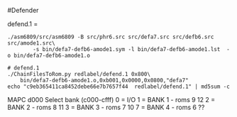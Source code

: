 #Defender

defend.1 = 

	./asm6809/src/asm6809 -B src/phr6.src src/defa7.src src/defb6.src src/amode1.src\
	 		-s bin/defa7-defb6-amode1.sym -l bin/defa7-defb6-amode1.lst  -o bin/defa7-defb6-amode1.o

	# defend.1
	./ChainFilesToRom.py redlabel/defend.1 0x800\
		bin/defa7-defb6-amode1.o,0xb001,0x0000,0x0800,"defa7"
	echo "c9eb365411ca8452debe66e7b7657f44  redlabel/defend.1" | md5sum -c


MAPC
d000 Select bank (c000-cfff)
      0 = I/O
      1 = BANK 1 - roms 9 12
      2 = BANK 2 - roms 8 11
      3 = BANK 3 - roms 7 10
      7 = BANK 4 - roms 6 ??


